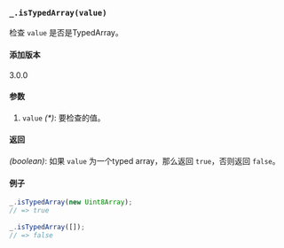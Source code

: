 ### `_.isTypedArray(value)`[​](#_istypedarrayvalue "_istypedarrayvalue的直接链接")

检查 `value` 是否是TypedArray。

#### 添加版本

3.0.0

#### 参数

1.  `value` _(\*)_: 要检查的值。

#### 返回

_(boolean)_: 如果 `value` 为一个typed array，那么返回 `true`，否则返回 `false`。

#### 例子

```js
_.isTypedArray(new Uint8Array);
// => true
 
_.isTypedArray([]);
// => false

```